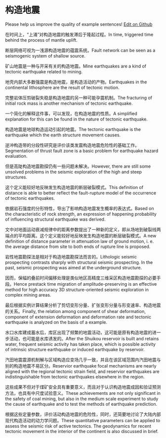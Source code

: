 # 构造地震

Please help us improve the quality of example sentences! [Edit on Github](https://github.com/jiyushe/jiyu-example-sentence-source/blob/main/chinese/gouzaodizhen.md)

<p><span class="chinese">在时间上，“上涌”对构造地震的触发滞后于隆起过程。</span><span class="english">In time, triggered time behind the process of mantle uplift.</span></p>

<p><span class="chinese">断层网络可视为一浅源构造地震的蕴震系统。</span><span class="english">Fault network can be seen as a seismogenic system of shallow source.</span></p>

<p><span class="chinese">矿山地震是一种与开采有关的构造地震。</span><span class="english">Mine earthquakes are a kind of tectonic earthquake related to mining.</span></p>

<p><span class="chinese">地壳内部大多数强震是构造地震，是构造活动的产物。</span><span class="english">Earthquakes in the continental lithosphere are the result of tectonic motion.</span></p>

<p><span class="chinese">完整岩体压剪破裂失稳是构造地震的另一种可能孕震机制。</span><span class="english">The fracturing of initial rock mass is another mechanism of tectonic earthquake.</span></p>

<p><span class="chinese">一个简化的解释这件事，可以发现，在构造地震的性质。</span><span class="english">A simplified explanation for this can be found in the nature of tectonic earthquake.</span></p>

<p><span class="chinese">构造地震是地球构造运动引起的地震。</span><span class="english">The tectonic earthquake is the earthquake which the earth structure movement causes.</span></p>

<p><span class="chinese">逆冲构造带的分段性研究是评价该类发震构造地震危险性的基础工作。</span><span class="english">Segmentation of thrust fault zone is a basic problem for earthquake hazard evaluation.</span></p>

<p><span class="chinese">但是高陡构造地震勘探仍有一些问题未解决。</span><span class="english">However, there are still some unsolved problems in the seismic exploration of the high and steep structures.</span></p>

<p><span class="chinese">这个定义能较好地反映发生构造地震的断层破裂模式。</span><span class="english">This definition of distance is able to better reflect the fault-rupture model of the occurrence of tectonic earthquakes.</span></p>

<p><span class="chinese">依据岩石强度的分形特性，导出了影响构造地震发生概率的表达式。</span><span class="english">Based on the characteristic of rock strength, an expression of happening probability of influencing structural earthquake was derived.</span></p>

<p><span class="chinese">文中对地面运动衰减规律中的距离参数提出了一种新的定义，即从场地到破裂线两端点的平均距离。这个定义能较好地反映发生构造地震的断层破裂模式。</span><span class="english">A new definition of distance parameter in attenuation law of ground motion, i. e. the average distance from site to both ends of rupture line is proposed.</span></p>

<p><span class="chinese">岩性地震勘探法是相对于构造地震勘探法而言的。</span><span class="english">Lithologic seismic prospecting contrasts sharply with structural seismic prospecting. In the past, seismic prospecting was aimed at the underground structure.</span></p>

<p><span class="chinese">因而，保幅的叠前时间偏移处理是类似地区高精度三维采区构造地震勘探的必要手段。</span><span class="english">Hence prestack time migration of amplitude-preserving is an effective method for high accuracy 3D structure-oriented seismic exploration in complex mining areas.</span></p>

<p><span class="chinese">最后根据实例计算结果分析了剪切变形分量、扩张变形分量与形变速率、构造地震的关系。</span><span class="english">Finally, the relation among component of shear deformation, component of extension deformation and deformation rate and tectonic earthquake is analyzed on the basis of a example.</span></p>

<p><span class="chinese">水口水库建成蓄水后，库区出现了频繁的地震活动，这可能是原有构造地震的进一步活动，也可能是水库诱发的。</span><span class="english">After the Shuikou reservoir is built and retains water, frequent seismic activity has taken place, which is possible activity of intrinsic structure earthquake or induced earthquake by reservoir.</span></p>

<p><span class="chinese">汽田地震震源机制解与区域构造应变场几乎一致，并且在该区域范围内汽田地震与别的构造地震不易区分。</span><span class="english">Reservior earthquake focal mechanisms are nearly aligned with the regional tectonic strain field, and reservior earthquakes are indistinguishable from tectonic earthquakes elsewhere in the region.</span></p>

<p><span class="chinese">这些成果不但对于煤矿安全具有重要意义，而且对于认识构造地震成因和验证预测方法，也具有中尺度试验意义。</span><span class="english">These achievements are not only significant in the safety of coal mining, but also in the medium scale experiment to study the cause of earthquake and to test the methods of earthquake prediction.</span></p>

<p><span class="chinese">根据这些定量参数，评价活动构造地震的危险性，同时，还简要地讨论了大陆内部现代构造活动的动力学问题。</span><span class="english">These quantitative parameters can be applied to assess the seismic risk of active tectonics. The geodynamics for recent tectonic movement in the interior of the continent is also discussed in brief.</span></p>

